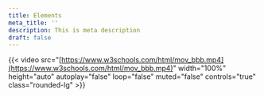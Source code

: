 ```yaml
---
title: Elements
meta_title: ''
description: This is meta description
draft: false
---
```


{{< video src="[https://www.w3schools.com/html/mov_bbb.mp4](https://www.w3schools.com/html/mov_bbb.mp4)" width="100%" height="auto" autoplay="false" loop="false" muted="false" controls="true" class="rounded-lg" >}}
